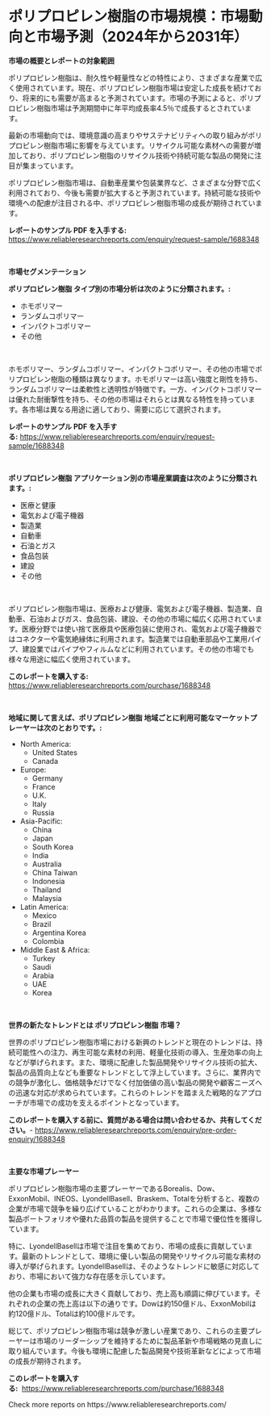 <p><h1>ポリプロピレン樹脂の市場規模：市場動向と市場予測（2024年から2031年）</h1></p><p><strong>市場の概要とレポートの対象範囲</strong></p>
<p><p>ポリプロピレン樹脂は、耐久性や軽量性などの特性により、さまざまな産業で広く使用されています。現在、ポリプロピレン樹脂市場は安定した成長を続けており、将来的にも需要が高まると予測されています。市場の予測によると、ポリプロピレン樹脂市場は予測期間中に年平均成長率4.5％で成長するとされています。</p><p>最新の市場動向では、環境意識の高まりやサステナビリティへの取り組みがポリプロピレン樹脂市場に影響を与えています。リサイクル可能な素材への需要が増加しており、ポリプロピレン樹脂のリサイクル技術や持続可能な製品の開発に注目が集まっています。</p><p>ポリプロピレン樹脂市場は、自動車産業や包装業界など、さまざまな分野で広く利用されており、今後も需要が拡大すると予測されています。持続可能な技術や環境への配慮が注目される中、ポリプロピレン樹脂市場の成長が期待されています。</p></p>
<p><strong>レポートのサンプル PDF を入手する:</strong> <a href="https://www.reliableresearchreports.com/enquiry/request-sample/1688348">https://www.reliableresearchreports.com/enquiry/request-sample/1688348</a></p>
<p>&nbsp;</p>
<p><strong>市場セグメンテーション</strong></p>
<p><strong>ポリプロピレン樹脂 タイプ別の市場分析は次のように分類されます。:</strong></p>
<p><ul><li>ホモポリマー</li><li>ランダムコポリマー</li><li>インパクトコポリマー</li><li>その他</li></ul></p>
<p>&nbsp;</p>
<p><p>ホモポリマー、ランダムコポリマー、インパクトコポリマー、その他の市場でポリプロピレン樹脂の種類は異なります。ホモポリマーは高い強度と剛性を持ち、ランダムコポリマーは柔軟性と透明性が特徴です。一方、インパクトコポリマーは優れた耐衝撃性を持ち、その他の市場はそれらとは異なる特性を持っています。各市場は異なる用途に適しており、需要に応じて選択されます。</p></p>
<p><strong>レポートのサンプル PDF を入手する:</strong>&nbsp;<a href="https://www.reliableresearchreports.com/enquiry/request-sample/1688348">https://www.reliableresearchreports.com/enquiry/request-sample/1688348</a></p>
<p>&nbsp;</p>
<p><strong> ポリプロピレン樹脂 アプリケーション別の市場産業調査は次のように分類されます。:</strong></p>
<p><ul><li>医療と健康</li><li>電気および電子機器</li><li>製造業</li><li>自動車</li><li>石油とガス</li><li>食品包装</li><li>建設</li><li>その他</li></ul></p>
<p>&nbsp;</p>
<p><p>ポリプロピレン樹脂市場は、医療および健康、電気および電子機器、製造業、自動車、石油およびガス、食品包装、建設、その他の市場に幅広く応用されています。医療分野では使い捨て医療具や医療包装に使用され、電気および電子機器ではコネクターや電気絶縁体に利用されます。製造業では自動車部品や工業用パイプ、建設業ではパイプやフィルムなどに利用されています。その他の市場でも様々な用途に幅広く使用されています。</p></p>
<p><strong>このレポートを購入する:</strong>&nbsp; <a href="https://www.reliableresearchreports.com/purchase/1688348">https://www.reliableresearchreports.com/purchase/1688348</a></p>
<p>&nbsp;</p>
<p><strong>地域に関して言えば、ポリプロピレン樹脂 地域ごとに利用可能なマーケットプレーヤーは次のとおりです。:</strong></p>
<p><ul>
    <li>
        North America:
        <ul>
            <li>United States</li>
            <li>Canada</li>
        </ul>
    </li>
    <li>
        Europe:
        <ul>
            <li>Germany</li>
            <li>France</li>
            <li>U.K.</li>
            <li>Italy</li>
            <li>Russia</li>
        </ul>
    </li>
    <li>
        Asia-Pacific:
        <ul>
            <li>China</li>
            <li>Japan</li>
            <li>South Korea</li>
            <li>India</li>
            <li>Australia</li>
            <li>China Taiwan</li>
            <li>Indonesia</li>
            <li>Thailand</li>
            <li>Malaysia</li>
        </ul>
    </li>
    <li>
        Latin America:
        <ul>
            <li>Mexico</li>
            <li>Brazil</li>
            <li>Argentina Korea</li>
            <li>Colombia</li>
        </ul>
    </li>
    <li>
        Middle East & Africa:
        <ul>
            <li>Turkey</li>
            <li>Saudi</li>
            <li>Arabia</li>
            <li>UAE</li>
            <li>Korea</li>
        </ul>
    </li>
    </ul></p>
<p>&nbsp;</p>
<p><strong>世界の新たなトレンドとは ポリプロピレン樹脂 市場？</strong></p>
<p><p>世界のポリプロピレン樹脂市場における新興のトレンドと現在のトレンドは、持続可能性への注力、再生可能な素材の利用、軽量化技術の導入、生産効率の向上などが挙げられます。また、環境に配慮した製品開発やリサイクル技術の拡大、製品の品質向上なども重要なトレンドとして浮上しています。さらに、業界内での競争が激化し、価格競争だけでなく付加価値の高い製品の開発や顧客ニーズへの迅速な対応が求められています。これらのトレンドを踏まえた戦略的なアプローチが市場での成功を支えるポイントとなっています。</p></p>
<p><strong>このレポートを購入する前に、質問がある場合は問い合わせるか、共有してください。</strong>- <a href="https://www.reliableresearchreports.com/enquiry/pre-order-enquiry/1688348">https://www.reliableresearchreports.com/enquiry/pre-order-enquiry/1688348</a></p>
<p>&nbsp;</p>
<p><strong>主要な市場プレーヤー</strong></p>
<p><p>ポリプロピレン樹脂市場の主要プレーヤーであるBorealis、Dow、ExxonMobil、INEOS、LyondellBasell、Braskem、Totalを分析すると、複数の企業が市場で競争を繰り広げていることがわかります。これらの企業は、多様な製品ポートフォリオや優れた品質の製品を提供することで市場で優位性を獲得しています。</p><p>特に、LyondellBasellは市場で注目を集めており、市場の成長に貢献しています。最新のトレンドとして、環境に優しい製品の開発やリサイクル可能な素材の導入が挙げられます。LyondellBasellは、そのようなトレンドに敏感に対応しており、市場において強力な存在感を示しています。</p><p>他の企業も市場の成長に大きく貢献しており、売上高も順調に伸びています。それぞれの企業の売上高は以下の通りです。Dowは約150億ドル、ExxonMobilは約120億ドル、Totalは約100億ドルです。</p><p>総じて、ポリプロピレン樹脂市場は競争が激しい産業であり、これらの主要プレーヤーは市場のリーダーシップを維持するために製品革新や市場戦略の見直しに取り組んでいます。今後も環境に配慮した製品開発や技術革新などによって市場の成長が期待されます。</p></p>
<p><strong>このレポートを購入する:</strong>&nbsp;&nbsp;<a href="https://www.reliableresearchreports.com/purchase/1688348">https://www.reliableresearchreports.com/purchase/1688348</a></p>
<p>Check more reports on https://www.reliableresearchreports.com/</p>